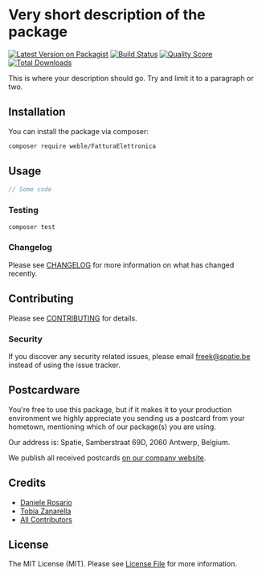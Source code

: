 # Very short description of the package

[![Latest Version on Packagist](https://img.shields.io/packagist/v/spatie/FatturaElettronica.svg?style=flat-square)](https://packagist.org/packages/spatie/:package_name)
[![Build Status](https://img.shields.io/travis/spatie/FatturaElettronica/master.svg?style=flat-square)](https://travis-ci.org/spatie/:package_name)
[![Quality Score](https://img.shields.io/scrutinizer/g/spatie/FatturaElettronica.svg?style=flat-square)](https://scrutinizer-ci.com/g/spatie/:package_name)
[![Total Downloads](https://img.shields.io/packagist/dt/spatie/FatturaElettronica.svg?style=flat-square)](https://packagist.org/packages/spatie/:package_name)


This is where your description should go. Try and limit it to a paragraph or two.

## Installation

You can install the package via composer:

```bash
composer require weble/FatturaElettronica
```

## Usage

``` php
// Some code
```

### Testing

``` bash
composer test
```

### Changelog

Please see [CHANGELOG](CHANGELOG.md) for more information on what has changed recently.

## Contributing

Please see [CONTRIBUTING](CONTRIBUTING.md) for details.

### Security

If you discover any security related issues, please email freek@spatie.be instead of using the issue tracker.

## Postcardware

You're free to use this package, but if it makes it to your production environment we highly appreciate you sending us a postcard from your hometown, mentioning which of our package(s) you are using.

Our address is: Spatie, Samberstraat 69D, 2060 Antwerp, Belgium.

We publish all received postcards [on our company website](https://spatie.be/en/opensource/postcards).

## Credits

- [Daniele Rosario](https://github.com/Skullbock)
- [Tobia Zanarella](https://github.com/ShellrentSrl)
- [All Contributors](../../contributors)

## License

The MIT License (MIT). Please see [License File](LICENSE.md) for more information.
